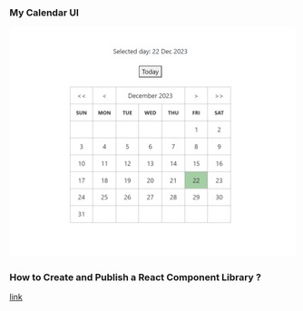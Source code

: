 <h3>My Calendar UI</h3>
<img src='./ui.png' width="" height=""/>

<h3>How to Create and Publish a React Component Library ?</h3>

[link](https://dev.to/alexeagleson/how-to-create-and-publish-a-react-component-library-2oe)
